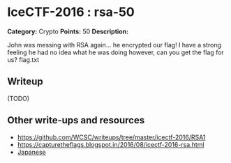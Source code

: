 # IceCTF-2016 : rsa-50

**Category:** Crypto
**Points:** 50
**Description:**

John was messing with RSA again... he encrypted our flag! I have a strong feeling he had no idea what he was doing however, can you get the flag for us? flag.txt

## Writeup

(TODO)

## Other write-ups and resources

* https://github.com/WCSC/writeups/tree/master/icectf-2016/RSA1
* https://capturetheflags.blogspot.in/2016/08/icectf-2016-rsa.html
* [Japanese](https://ctftime.org/writeup/3811)
